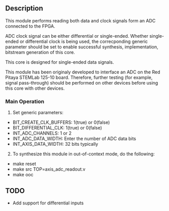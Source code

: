## Description

This module performs reading both data and clock signals form an ADC connected to the FPGA.

ADC clock signal can be either differential or single-ended. Whether single-ended or differential clock is being used, the correcponding generic parameter should be set to enable successful synthesis, implementation, bitstream generation of this core.

This core is designed for single-ended data signals.

This module has been originaly developed to interface an ADC on the Red Pitaya STEMLab 125-10 board. Therefore, further testing (for example, signal pass-through) should be performed on other devices before using this core with other devices.

### Main Operation

1. Set generic parameters:
- BIT_CREATE_CLK_BUFFERS: 1(true) or 0(false)
- BIT_DIFFERENTIAL_CLK: 1(true) or 0(false)
- INT_ADC_CHANNELS: 1 or 2
- INT_ADC_DATA_WIDTH: Enter the number of ADC data bits
- INT_AXIS_DATA_WIDTH: 32 bits typically

2. To synthesize this module in out-of-context mode, do the following:
- make reset
- make src TOP=axis_adc_readout.v
- make ooc

## TODO
- Add support for differential inputs